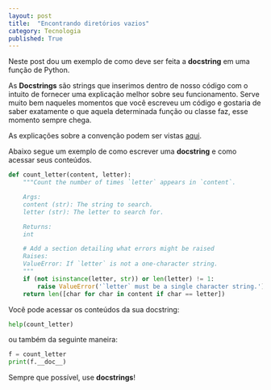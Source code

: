 ```yaml
---
layout: post
title:  "Encontrando diretórios vazios"
category: Tecnologia
published: True
---
```


Neste post dou um exemplo de como deve ser feita a __docstring__ em uma função de Python.

As __Docstrings__ são strings que inserimos dentro de nosso código com o intuito de fornecer uma explicação melhor sobre seu funcionamento. Serve muito bem naqueles momentos que você escreveu um código e gostaria de saber exatamente o que aquela determinada função ou classe faz, esse momento sempre chega.

As explicações sobre a convenção podem ser vistas [aqui](https://www.python.org/dev/peps/pep-0257/).

Abaixo segue um exemplo de como escrever uma __docstring__ e como acessar seus conteúdos.

``` python
def count_letter(content, letter):
	"""Count the number of times `letter` appears in `content`.

	Args:
	content (str): The string to search.
	letter (str): The letter to search for.

	Returns:
	int

	# Add a section detailing what errors might be raised
	Raises:
	ValueError: If `letter` is not a one-character string.
	"""
	if (not isinstance(letter, str)) or len(letter) != 1:
		raise ValueError('`letter` must be a single character string.')
	return len([char for char in content if char == letter])
```

Você pode acessar os conteúdos da sua docstring:

``` python
help(count_letter)
```

ou também da seguinte maneira:

``` python
f = count_letter
print(f.__doc__)
``` 

Sempre que possível, use __docstrings__!